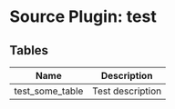 
# Source Plugin: test
## Tables
| Name          | Description   |
| ------------- | ------------- |
|test_some_table|Test description|
